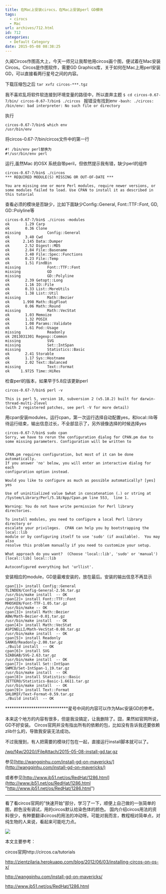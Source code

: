 ```yaml
---
title: 在Mac上安装cirocs，在Mac上安装perl GD模块
tags:
  - cirocs
  - Mac
url: archives/712.html
id: 712
categories:
  - Default Category
date: 2015-05-08 08:38:25
---
```


久闻Circos作图高大上，今天一师兄让我帮他用circos画个图，便试着在Mac安装Circos。Circos是作图软件，需要GD Graphics库，关于如何在Mac上用perl安装GD，可以直接看两行星号之间的内容。
<!--more-->

下载压缩包之后
`tar xvfz circos-***.tgz`

我不喜欢乱将软件软连接到环境变量的路径中，所以直奔主题
`$ cd circos-0.67-7/bin/
circos-0.67-7/bin$ ./circos
`
报错没有找到env
`-bash: ./circos: /bin/env: bad interpreter: No such file or directory`

执行
```
circos-0.67-7/bin$ which env
/usr/bin/env
```

将circos-0.67-7/bin/circos文件中的第一行

```
#! /bin/env perl替换为
#!/usr/bin/env perl
```

运行,虽然Mac 的OSX 系统自带peril，但依然提示我有错，缺少perl的组件
```
circos-0.67-7/bin$ ./circos
*** REQUIRED MODULE(S) MISSING OR OUT-OF-DATE ***

You are missing one or more Perl modules, require newer versions, or some modules failed to load. Use CPAN to install it as described in this tutorial
```

查看必须的模块是否缺少，比如下面缺少Config::General, Font::TTF::Font, GD, GD::Polyline等
```
circos-0.67-7/bin$ ./circos -modules
ok       1.29 Carp
ok       0.36 Clone
missing            Config::General
ok       3.40 Cwd
ok      2.145 Data::Dumper
ok       2.52 Digest::MD5
ok       2.84 File::Basename
ok       3.40 File::Spec::Functions
ok       0.23 File::Temp
ok       1.51 FindBin
missing            Font::TTF::Font
missing            GD
missing            GD::Polyline
ok       2.39 Getopt::Long
ok       1.16 IO::File
ok       0.33 List::MoreUtils
ok       1.38 List::Util
missing            Math::Bezier
ok      1.998 Math::BigFloat
ok       0.06 Math::Round
missing            Math::VecStat
ok       1.03 Memoize
ok       1.32 POSIX
ok       1.08 Params::Validate
ok       1.61 Pod::Usage
missing            Readonly
ok 2013031301 Regexp::Common
missing            SVG
missing            Set::IntSpan
missing            Statistics::Basic
ok       2.41 Storable
ok       1.17 Sys::Hostname
ok       2.02 Text::Balanced
missing            Text::Format
ok     1.9725 Time::HiRes
```

检查perl的版本，如果早于5.8应该更新perl
```
circos-0.67-7/bin$ perl -v

This is perl 5, version 18, subversion 2 (v5.18.2) built for darwin-thread-multi-2level
(with 2 registered patches, see perl -V for more detail)
```

用cpan安装modules，运行cpan，第一次运行选择自动配置yes，和local::lib等待运行结束，输出信息过长，不全部显示了，另外镜像选择的时候选择yes
```
circos-0.67-7/bin$ sudo cpan
Sorry, we have to rerun the configuration dialog for CPAN.pm due to
some missing parameters. Configuration will be written to


CPAN.pm requires configuration, but most of it can be done automatically.
If you answer 'no' below, you will enter an interactive dialog for each
configuration option instead.

Would you like to configure as much as possible automatically? [yes] yes

Use of uninitialized value $what in concatenation (.) or string at /System/Library/Perl/5.18/App/Cpan.pm line 553,  line 1.

Warning: You do not have write permission for Perl library directories.

To install modules, you need to configure a local Perl library directory or
escalate your privileges.  CPAN can help you by bootstrapping the local::lib
module or by configuring itself to use 'sudo' (if available).  You may also
resolve this problem manually if you need to customize your setup.

What approach do you want?  (Choose 'local::lib', 'sudo' or 'manual')
[local::lib] local::lib

Autoconfigured everything but 'urllist'.
```

安装相应的module，GD是最难安装的，放在最后。安装的输出信息不再显示
```
cpan[1]> install Config::General
TLINDEN/Config-General-2.56.tar.gz
/usr/bin/make install  -- OK
cpan[2]> install Font::TTF::Font
MHOSKEN/Font-TTF-1.05.tar.gz
/usr/bin/make -- OK
cpan[3]> install Math::Bezier
ABW/Math-Bezier-0.01.tar.gz
/usr/bin/make install  -- OK
cpan[4]> install Math::VecStat
ASPINELLI/Math-VecStat-0.08.tar.gz
/usr/bin/make install  -- OK
cpan[5]> install Readonly
SANKO/Readonly-2.00.tar.gz
./Build install  -- OK
cpan[6]> install SVG
SZABGAB/SVG-2.63.tar.gz
/usr/bin/make install  -- OK
cpan[7]> install Set::IntSpan
SWMCD/Set-IntSpan-1.19.tar.gz
/usr/bin/make install  -- OK
cpan[8]> install Statistics::Basic
JETTERO/Statistics-Basic-1.6611.tar.gz
/usr/bin/make install  -- OK
cpan[9]> install Text::Format
SHLOMIF/Text-Format-0.59.tar.gz
./Build install  -- OK
```


*****************************星号中间的内容可以作为Mac安装GD的参考。

本来这个地方的内容有很多，但是我没搞定，让我删除了。囧，果然如官网所说，GD不好安装。
Circos官网并没有指出所有的依赖的包，比如没有告诉我还要依赖zlib什么的，导致我安装无法成功。

不过我搜到，有人把需要的模块打包在一起，直接运行install脚本就可以了。

[/wp/f4w/2020//FileAttach/2015-05-08-install-gd.tar.gz](https://raw.githubusercontent.com/ProfessionalFarmer/f4w/master/2020//FileAttach/2015-05-08-install-gd.tar.gz)

参见[http://wangqinhu.com/install-gd-on-mavericks/](http://wangqinhu.com/install-gd-on-mavericks/)

或者参见[http://www.jb51.net/os/RedHat/1286.html](http://www.jb51.net/os/RedHat/1286.html "http://www.jb51.net/os/RedHat/1286.html")

**************************
看了看circos官网的"快速开始"部分，学习了一下，顺便上自己做的一张简单的图，颜色没有调试，用的circos默认给染色体的颜色。
国内介绍circos用法的资料很少，有种要翻译circos的用法的冲动呀。可能对我而言，教程相对简单点，对纯生物的人来说，看起来可能吃力点。

![](/wp/f4w/2020/2015-05-11-circos.png) 

本文主要参考：

circos官网http://circos.ca/tutorials

http://zientzilaria.herokuapp.com/blog/2012/06/03/installing-circos-on-os-x/

http://wangqinhu.com/install-gd-on-mavericks/

http://www.jb51.net/os/RedHat/1286.html